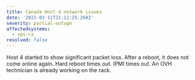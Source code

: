 ```yaml
---
title: Canada Host 4 network issues
date: '2021-03-11T21:11:25.268Z'
severity: partial-outage
affectedsystems:
  - vps-ca
resolved: false
---
```

Host 4 started to show significant packet loss. After a reboot, it does not come online again. Hard reboot times out. IPMI times out. An OVH technician is already working on the rack.

<!--- language code: en -->
